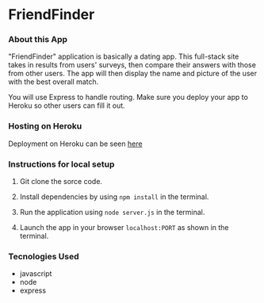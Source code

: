 # FriendFinder


### About this App

 "FriendFinder" application is basically a dating app. This full-stack site takes in results from users' surveys, then compare their answers with those from other users. The app will then display the name and picture of the user with the best overall match.

You will use Express to handle routing. Make sure you deploy your app to Heroku so other users can fill it out.




### Hosting on Heroku

Deployment on Heroku can be seen [here](https://spaceship32.herokuapp.com/)


### Instructions for local setup

1. Git clone the sorce code.
2. Install dependencies by using `npm install` in the terminal.

3. Run the application using `node server.js` in the terminal.

4. Launch the app in your browser `localhost:PORT` as shown in the terminal.


### Tecnologies Used

- javascript
- node
- express